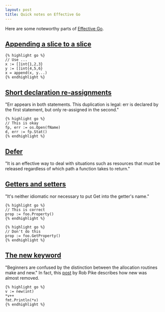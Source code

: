```yaml
---
layout: post
title: Quick notes on Effective Go
---
```


Here are some noteworthy parts of [Effective Go](https://go.dev/doc/effective_go).

## [Appending a slice to a slice](https://go.dev/doc/effective_go#append)

    {% highlight go %}
    // Use ...
    x := []int{1,2,3}
    y := []int{4,5,6}
    x = append(x, y...)
    {% endhighlight %}

## [Short declaration re-assignments](https://golang.org/doc/effective_go#redeclaration) 

"Err appears in both statements. This duplication is legal: err is declared by the first statement, but only re-assigned in the second."

    {% highlight go %}
    // This is okay
    fp, err := os.Open(fName)
    d, err := fp.Stat()
    {% endhighlight %}

## [Defer](https://golang.org/doc/effective_go#defer) 

"It is an effective way to deal with situations such as resources that must be released regardless of which path a function takes to return."

## [Getters and setters](https://golang.org/doc/effective_go#package-names) 

"It's neither idiomatic nor necessary to put Get into the getter's name."

    {% highlight go %}
    // This is correct
    prop := foo.Property()
    {% endhighlight %}

    {% highlight go %}
    // Don't do this
    prop := foo.GetProperty()
    {% endhighlight %}

## [The new keyword](https://golang.org/doc/effective_go#allocation_new) 

"Beginners are confused by the distinction between the allocation routines make and new." In fact, this [post](https://groups.google.com/g/golang-nuts/c/kWXYU95XN04/m/iRfB7YEt57UJ) by Rob Pike describes how new was almost removed.

    {% highlight go %}
	v := new(int)
	*v++
	fmt.Println(*v)
    {% endhighlight %}
